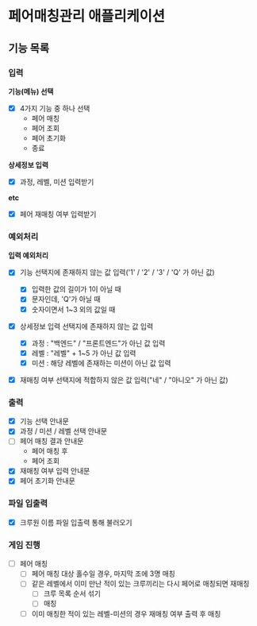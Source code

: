 # 페어매칭관리 애플리케이션

## 기능 목록

### 입력
**기능(메뉴) 선택**
- [x] 4가지 기능 중 하나 선택
    - 페어 매칭
    - 페어 조회
    - 페어 초기화
    - 종료

**상세정보 입력**
- [x] 과정, 레벨, 미션 입력받기

**etc**
- [x] 페어 재매칭 여부 입력받기

### 예외처리
**입력 예외처리**
- [x] 기능 선택지에 존재하지 않는 값 입력('1' / '2' / '3' / 'Q' 가 아닌 값)
    - [x] 입력한 값의 길이가 1이 아닐 때
    - [x] 문자인데, 'Q'가 아닐 때
    - [x] 숫자이면서 1~3 외의 값일 때
- [x] 상세정보 입력 선택지에 존재하지 않는 값 입력
    - [x] 과정 : "백엔드" / "프론트엔드"가 아닌 값 입력
    - [x] 레벨 : "레벨" + 1~5 가 아닌 값 입력
    - [x] 미션 : 해당 레벨에 존재하는 미션이 아닌 값 입력
- [x] 재매칭 여부 선택지에 적합하지 않은 값 입력("네" / "아니오" 가 아닌 값)


### 출력
- [x] 기능 선택 안내문
- [x] 과정 / 미션 / 레벨 선택 안내문
- [ ] 페어 매칭 결과 안내문
    - 페어 매칭 후
    - 페어 조회
- [x] 재매칭 여부 입력 안내문
- [x] 페어 초기화 안내문

### 파일 입출력
- [x] 크루원 이름 파일 입출력 통해 불러오기

### 게임 진행
- [ ] 페어 매칭
    - [ ] 페어 매칭 대상 홀수일 경우, 마지막 조에 3명 매칭
    - [ ] 같은 레벨에서 이미 만난 적이 있는 크루끼리는 다시 페어로 매칭되면 재매칭
        - [ ] 크루 목록 순서 섞기
        - [ ] 매칭
    - [ ] 이미 매칭한 적이 있는 레벨-미션의 경우 재매칭 여부 출력 후 매칭